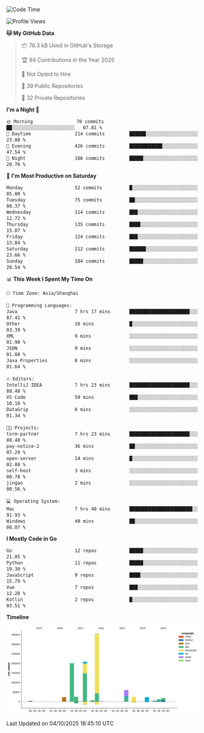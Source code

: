 <!--START_SECTION:waka-->
![Code Time](http://img.shields.io/badge/Code%20Time-4%2C474%20hrs%2011%20mins-blue)

![Profile Views](http://img.shields.io/badge/Profile%20Views-0-blue)

**🐱 My GitHub Data** 

> 📦 76.3 kB Used in GitHub's Storage 
 > 
> 🏆 94 Contributions in the Year 2025
 > 
> 🚫 Not Opted to Hire
 > 
> 📜 39 Public Repositories 
 > 
> 🔑 32 Private Repositories 
 > 
**I'm a Night 🦉** 

```text
🌞 Morning                70 commits          ██░░░░░░░░░░░░░░░░░░░░░░░   07.81 % 
🌆 Daytime                214 commits         ██████░░░░░░░░░░░░░░░░░░░   23.88 % 
🌃 Evening                426 commits         ████████████░░░░░░░░░░░░░   47.54 % 
🌙 Night                  186 commits         █████░░░░░░░░░░░░░░░░░░░░   20.76 % 
```
📅 **I'm Most Productive on Saturday** 

```text
Monday                   52 commits          █░░░░░░░░░░░░░░░░░░░░░░░░   05.80 % 
Tuesday                  75 commits          ██░░░░░░░░░░░░░░░░░░░░░░░   08.37 % 
Wednesday                114 commits         ███░░░░░░░░░░░░░░░░░░░░░░   12.72 % 
Thursday                 135 commits         ████░░░░░░░░░░░░░░░░░░░░░   15.07 % 
Friday                   124 commits         ███░░░░░░░░░░░░░░░░░░░░░░   13.84 % 
Saturday                 212 commits         ██████░░░░░░░░░░░░░░░░░░░   23.66 % 
Sunday                   184 commits         █████░░░░░░░░░░░░░░░░░░░░   20.54 % 
```


📊 **This Week I Spent My Time On** 

```text
🕑︎ Time Zone: Asia/Shanghai

💬 Programming Languages: 
Java                     7 hrs 17 mins       ██████████████████████░░░   87.41 % 
Other                    16 mins             █░░░░░░░░░░░░░░░░░░░░░░░░   03.39 % 
XML                      9 mins              ░░░░░░░░░░░░░░░░░░░░░░░░░   01.90 % 
JSON                     9 mins              ░░░░░░░░░░░░░░░░░░░░░░░░░   01.80 % 
Java Properties          8 mins              ░░░░░░░░░░░░░░░░░░░░░░░░░   01.64 % 

🔥 Editors: 
IntelliJ IDEA            7 hrs 23 mins       ██████████████████████░░░   88.48 % 
VS Code                  50 mins             ███░░░░░░░░░░░░░░░░░░░░░░   10.18 % 
DataGrip                 6 mins              ░░░░░░░░░░░░░░░░░░░░░░░░░   01.34 % 

🐱‍💻 Projects: 
tsrm-partner             7 hrs 23 mins       ██████████████████████░░░   88.48 % 
pay-notice-2             36 mins             ██░░░░░░░░░░░░░░░░░░░░░░░   07.29 % 
open-server              14 mins             █░░░░░░░░░░░░░░░░░░░░░░░░   02.88 % 
self-host                3 mins              ░░░░░░░░░░░░░░░░░░░░░░░░░   00.78 % 
jingao                   2 mins              ░░░░░░░░░░░░░░░░░░░░░░░░░   00.56 % 

💻 Operating System: 
Mac                      7 hrs 40 mins       ███████████████████████░░   91.93 % 
Windows                  40 mins             ██░░░░░░░░░░░░░░░░░░░░░░░   08.07 % 
```

**I Mostly Code in Go** 

```text
Go                       12 repos            █████░░░░░░░░░░░░░░░░░░░░   21.05 % 
Python                   11 repos            █████░░░░░░░░░░░░░░░░░░░░   19.30 % 
JavaScript               9 repos             ████░░░░░░░░░░░░░░░░░░░░░   15.79 % 
Vue                      7 repos             ███░░░░░░░░░░░░░░░░░░░░░░   12.28 % 
Kotlin                   2 repos             █░░░░░░░░░░░░░░░░░░░░░░░░   03.51 % 
```



**Timeline**

![Lines of Code chart](https://raw.githubusercontent.com/youtiaoguagua/youtiaoguagua/master/assets/bar_graph.png)


 Last Updated on 04/10/2025 18:45:10 UTC
<!--END_SECTION:waka-->